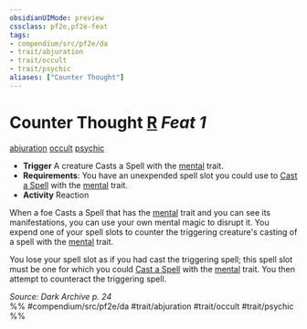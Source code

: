 ```yaml
---
obsidianUIMode: preview
cssclass: pf2e,pf2e-feat
tags:
- compendium/src/pf2e/da
- trait/abjuration
- trait/occult
- trait/psychic
aliases: ["Counter Thought"]
---
```

# Counter Thought  [R](/rules/core-rulebook/chapter-9-playing-the-game.md#Actions "Reaction") *Feat 1*  
[abjuration](/rules/traits/abjuration.md)  [occult](/rules/traits/occult.md)  [psychic](/rules/traits/psychic-da.md)  

- **Trigger** A creature Casts a Spell with the [mental](/rules/traits/mental.md) trait.
- **Requirements**: You have an unexpended spell slot you could use to [Cast a Spell](/rules/actions/cast-a-spell.md) with the [mental](/rules/traits/mental.md) trait.
- **Activity** Reaction

When a foe Casts a Spell that has the [mental](/rules/traits/mental.md) trait and you can see its manifestations, you can use your own mental magic to disrupt it. You expend one of your spell slots to counter the triggering creature's casting of a spell with the [mental](/rules/traits/mental.md) trait.

You lose your spell slot as if you had cast the triggering spell; this spell slot must be one for which you could [Cast a Spell](/rules/actions/cast-a-spell.md) with the [mental](/rules/traits/mental.md) trait. You then attempt to counteract the triggering spell.

*Source: Dark Archive p. 24*  
%% #compendium/src/pf2e/da #trait/abjuration #trait/occult #trait/psychic %%